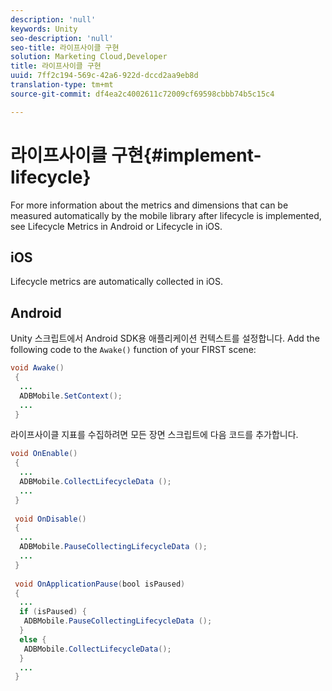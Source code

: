 ```yaml
---
description: 'null'
keywords: Unity
seo-description: 'null'
seo-title: 라이프사이클 구현
solution: Marketing Cloud,Developer
title: 라이프사이클 구현
uuid: 7ff2c194-569c-42a6-922d-dccd2aa9eb8d
translation-type: tm+mt
source-git-commit: df4ea2c4002611c72009cf69598cbbb74b5c15c4

---
```



# 라이프사이클 구현{#implement-lifecycle}

For more information about the metrics and dimensions that can be measured automatically by the mobile library after lifecycle is implemented, see Lifecycle Metrics in Android or Lifecycle in iOS.[](/help/android/metrics.md)[](/help/ios/metrics.md)

## iOS

Lifecycle metrics are automatically collected in iOS.

## Android

Unity 스크립트에서 Android SDK용 애플리케이션 컨텍스트를 설정합니다. Add the following code to the `Awake()` function of your FIRST scene:

```java
void Awake()
 {
  ...
  ADBMobile.SetContext();
  ...
 }
```

라이프사이클 지표를 수집하려면 모든 장면 스크립트에 다음 코드를 추가합니다.

```java
void OnEnable()
 {
  ...
  ADBMobile.CollectLifecycleData (); 
  ...
 }
 
 void OnDisable()
 {
  ...
  ADBMobile.PauseCollectingLifecycleData (); 
  ...
 }
  
 void OnApplicationPause(bool isPaused) 
 {
  ...
  if (isPaused) {
   ADBMobile.PauseCollectingLifecycleData (); 
  }  
  else {
   ADBMobile.CollectLifecycleData(); 
  }
  ...
 }
```

